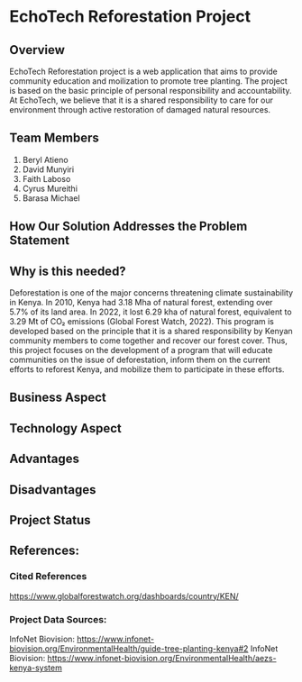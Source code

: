 # EchoTech Reforestation Project

## Overview
EchoTech Reforestation project is a web application that aims to provide community education and moilization to promote tree planting. The project is based on the basic principle of personal responsibility and accountability. At EchoTech, we believe that it is a shared responsibility to care for our environment through active restoration of damaged natural resources. 


## Team Members

1. Beryl Atieno
2. David Munyiri
3. Faith Laboso
4. Cyrus Mureithi
5. Barasa Michael

## How Our Solution Addresses the Problem Statement


## Why is this needed?
Deforestation is one of the major concerns threatening climate sustainability in Kenya. In 2010, Kenya had 3.18 Mha of natural forest, extending over 5.7% of its land area. In 2022, it lost 6.29 kha of natural forest, equivalent to 3.29 Mt of CO₂ emissions (Global Forest Watch, 2022). This program is developed based on the principle that it is a shared responsibility by Kenyan community members to come together and recover our forest cover. Thus, this project focuses on the development of a program that will educate communities on the issue of deforestation, inform them on the current efforts to reforest Kenya, and mobilize them to participate in these efforts.

## Business Aspect
## Technology Aspect
## Advantages
## Disadvantages
## Project Status


## References:

### Cited References
https://www.globalforestwatch.org/dashboards/country/KEN/

### Project Data Sources:
InfoNet Biovision: https://www.infonet-biovision.org/EnvironmentalHealth/guide-tree-planting-kenya#2
InfoNet Biovision: https://www.infonet-biovision.org/EnvironmentalHealth/aezs-kenya-system 
